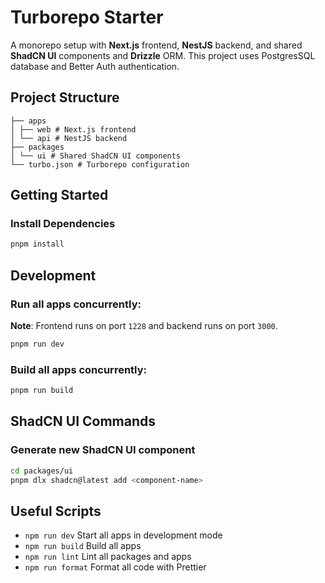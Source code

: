 # Turborepo Starter

A monorepo setup with **Next.js** frontend, **NestJS** backend, and shared **ShadCN UI** components and **Drizzle** ORM. This project uses PostgresSQL database and Better Auth authentication.

## Project Structure

```
├── apps
│ ├── web # Next.js frontend
│ └── api # NestJS backend
├── packages
│ └── ui # Shared ShadCN UI components
└── turbo.json # Turborepo configuration
```

## Getting Started

### Install Dependencies

```bash
pnpm install
```

## Development

### Run all apps concurrently:

**Note**: Frontend runs on port `1228` and backend runs on port `3000`.

```bash
pnpm run dev
```

### Build all apps concurrently:

```bash
pnpm run build
```

## ShadCN UI Commands

### Generate new ShadCN UI component

```bash
cd packages/ui
pnpm dlx shadcn@latest add <component-name>
```

## Useful Scripts

- `npm run dev` Start all apps in development mode
- `npm run build` Build all apps
- `npm run lint` Lint all packages and apps
- `npm run format` Format all code with Prettier
